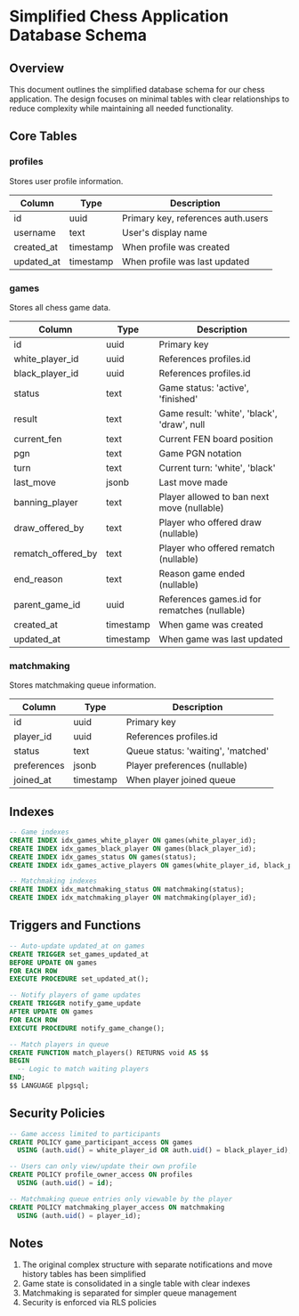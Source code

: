 # Simplified Chess Application Database Schema

## Overview

This document outlines the simplified database schema for our chess application. The design focuses on minimal tables with clear relationships to reduce complexity while maintaining all needed functionality.

## Core Tables

### profiles

Stores user profile information.

| Column     | Type      | Description                        |
| ---------- | --------- | ---------------------------------- |
| id         | uuid      | Primary key, references auth.users |
| username   | text      | User's display name                |
| created_at | timestamp | When profile was created           |
| updated_at | timestamp | When profile was last updated      |

### games

Stores all chess game data.

| Column             | Type      | Description                                  |
| ------------------ | --------- | -------------------------------------------- |
| id                 | uuid      | Primary key                                  |
| white_player_id    | uuid      | References profiles.id                       |
| black_player_id    | uuid      | References profiles.id                       |
| status             | text      | Game status: 'active', 'finished'            |
| result             | text      | Game result: 'white', 'black', 'draw', null  |
| current_fen        | text      | Current FEN board position                   |
| pgn                | text      | Game PGN notation                            |
| turn               | text      | Current turn: 'white', 'black'               |
| last_move          | jsonb     | Last move made                               |
| banning_player     | text      | Player allowed to ban next move (nullable)   |
| draw_offered_by    | text      | Player who offered draw (nullable)           |
| rematch_offered_by | text      | Player who offered rematch (nullable)        |
| end_reason         | text      | Reason game ended (nullable)                 |
| parent_game_id     | uuid      | References games.id for rematches (nullable) |
| created_at         | timestamp | When game was created                        |
| updated_at         | timestamp | When game was last updated                   |

### matchmaking

Stores matchmaking queue information.

| Column      | Type      | Description                        |
| ----------- | --------- | ---------------------------------- |
| id          | uuid      | Primary key                        |
| player_id   | uuid      | References profiles.id             |
| status      | text      | Queue status: 'waiting', 'matched' |
| preferences | jsonb     | Player preferences (nullable)      |
| joined_at   | timestamp | When player joined queue           |

## Indexes

```sql
-- Game indexes
CREATE INDEX idx_games_white_player ON games(white_player_id);
CREATE INDEX idx_games_black_player ON games(black_player_id);
CREATE INDEX idx_games_status ON games(status);
CREATE INDEX idx_games_active_players ON games(white_player_id, black_player_id) WHERE status = 'active';

-- Matchmaking indexes
CREATE INDEX idx_matchmaking_status ON matchmaking(status);
CREATE INDEX idx_matchmaking_player ON matchmaking(player_id);
```

## Triggers and Functions

```sql
-- Auto-update updated_at on games
CREATE TRIGGER set_games_updated_at
BEFORE UPDATE ON games
FOR EACH ROW
EXECUTE PROCEDURE set_updated_at();

-- Notify players of game updates
CREATE TRIGGER notify_game_update
AFTER UPDATE ON games
FOR EACH ROW
EXECUTE PROCEDURE notify_game_change();

-- Match players in queue
CREATE FUNCTION match_players() RETURNS void AS $$
BEGIN
  -- Logic to match waiting players
END;
$$ LANGUAGE plpgsql;
```

## Security Policies

```sql
-- Game access limited to participants
CREATE POLICY game_participant_access ON games
  USING (auth.uid() = white_player_id OR auth.uid() = black_player_id);

-- Users can only view/update their own profile
CREATE POLICY profile_owner_access ON profiles
  USING (auth.uid() = id);

-- Matchmaking queue entries only viewable by the player
CREATE POLICY matchmaking_player_access ON matchmaking
  USING (auth.uid() = player_id);
```

## Notes

1. The original complex structure with separate notifications and move history tables has been simplified
2. Game state is consolidated in a single table with clear indexes
3. Matchmaking is separated for simpler queue management
4. Security is enforced via RLS policies
